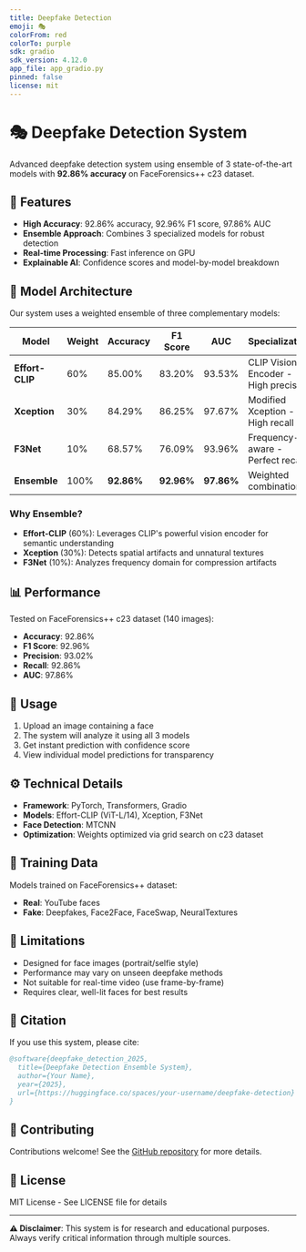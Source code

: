 ```yaml
---
title: Deepfake Detection
emoji: 🎭
colorFrom: red
colorTo: purple
sdk: gradio
sdk_version: 4.12.0
app_file: app_gradio.py
pinned: false
license: mit
---
```


# 🎭 Deepfake Detection System

Advanced deepfake detection system using ensemble of 3 state-of-the-art models with **92.86% accuracy** on FaceForensics++ c23 dataset.

## 🚀 Features

- **High Accuracy**: 92.86% accuracy, 92.96% F1 score, 97.86% AUC
- **Ensemble Approach**: Combines 3 specialized models for robust detection
- **Real-time Processing**: Fast inference on GPU
- **Explainable AI**: Confidence scores and model-by-model breakdown

## 🧠 Model Architecture

Our system uses a weighted ensemble of three complementary models:

| Model | Weight | Accuracy | F1 Score | AUC | Specialization |
|-------|--------|----------|----------|-----|----------------|
| **Effort-CLIP** | 60% | 85.00% | 83.20% | 93.53% | CLIP Vision Encoder - High precision |
| **Xception** | 30% | 84.29% | 86.25% | 97.67% | Modified Xception - High recall |
| **F3Net** | 10% | 68.57% | 76.09% | 93.96% | Frequency-aware - Perfect recall |
| **Ensemble** | 100% | **92.86%** | **92.96%** | **97.86%** | Weighted combination |

### Why Ensemble?

- **Effort-CLIP** (60%): Leverages CLIP's powerful vision encoder for semantic understanding
- **Xception** (30%): Detects spatial artifacts and unnatural textures
- **F3Net** (10%): Analyzes frequency domain for compression artifacts

## 📊 Performance

Tested on FaceForensics++ c23 dataset (140 images):

- **Accuracy**: 92.86%
- **F1 Score**: 92.96%
- **Precision**: 93.02%
- **Recall**: 92.86%
- **AUC**: 97.86%

## 🎯 Usage

1. Upload an image containing a face
2. The system will analyze it using all 3 models
3. Get instant prediction with confidence score
4. View individual model predictions for transparency

## ⚙️ Technical Details

- **Framework**: PyTorch, Transformers, Gradio
- **Models**: Effort-CLIP (ViT-L/14), Xception, F3Net
- **Face Detection**: MTCNN
- **Optimization**: Weights optimized via grid search on c23 dataset

## 🔬 Training Data

Models trained on FaceForensics++ dataset:
- **Real**: YouTube faces
- **Fake**: Deepfakes, Face2Face, FaceSwap, NeuralTextures

## 🚨 Limitations

- Designed for face images (portrait/selfie style)
- Performance may vary on unseen deepfake methods
- Not suitable for real-time video (use frame-by-frame)
- Requires clear, well-lit faces for best results

## 📝 Citation

If you use this system, please cite:

```bibtex
@software{deepfake_detection_2025,
  title={Deepfake Detection Ensemble System},
  author={Your Name},
  year={2025},
  url={https://huggingface.co/spaces/your-username/deepfake-detection}
}
```

## 🤝 Contributing

Contributions welcome! See the [GitHub repository](https://github.com/your-username/deepfake-detection) for more details.

## 📄 License

MIT License - See LICENSE file for details

---

**⚠️ Disclaimer**: This system is for research and educational purposes. Always verify critical information through multiple sources.
